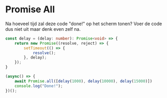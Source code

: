 # Promise All

Na hoeveel tijd zal deze code "done!" op het scherm tonen? Voer de code dus niet uit maar denk even zelf na.

```typescript
const delay = (delay: number): Promise<void> => {
    return new Promise((resolve, reject) => {
        setTimeout(() => {
            resolve();
        }, delay);
    });
}

(async() => {
    await Promise.all([delay(1000), delay(10000), delay(15000)])
    console.log("Done!");
})();
```
